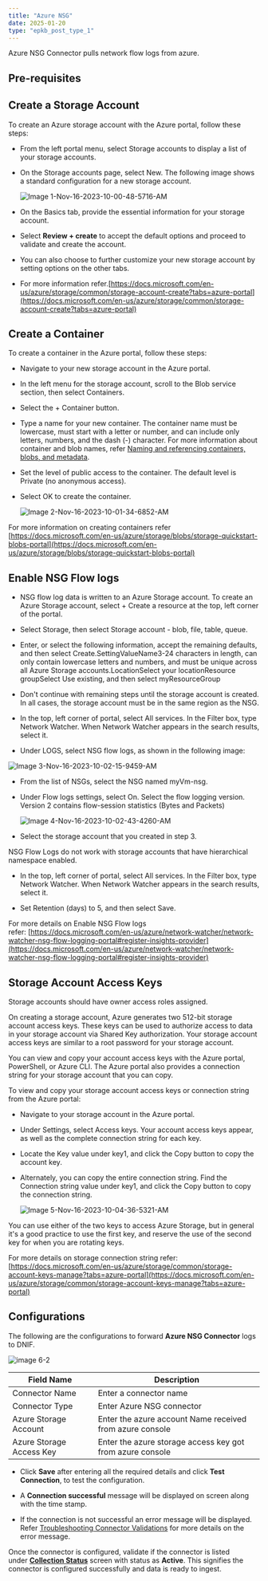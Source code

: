 ```yaml
---
title: "Azure NSG"
date: 2025-01-20
type: "epkb_post_type_1"
---
```


Azure NSG Connector pulls network flow logs from azure.

## **Pre-requisites**

## **Create a Storage Account**

To create an Azure storage account with the Azure portal, follow these steps:

- From the left portal menu, select Storage accounts to display a list of your storage accounts.

- On the Storage accounts page, select New. The following image shows a standard configuration for a new storage account.  
      
      
    ![Image 1-Nov-16-2023-10-00-48-5716-AM](./images-Azure%20NSG/Azure-NSG-1.webp)

- On the Basics tab, provide the essential information for your storage account.

- Select **Review + create** to accept the default options and proceed to validate and create the account.

- You can also choose to further customize your new storage account by setting options on the other tabs.

- For more information refer.[https://docs.microsoft.com/en-us/azure/storage/common/storage-account-create?tabs=azure-portal](https://docs.microsoft.com/en-us/azure/storage/common/storage-account-create?tabs=azure-portal)

## **Create a Container**

To create a container in the Azure portal, follow these steps:

- Navigate to your new storage account in the Azure portal.

- In the left menu for the storage account, scroll to the Blob service section, then select Containers.

- Select the + Container button.

- Type a name for your new container. The container name must be lowercase, must start with a letter or number, and can include only letters, numbers, and the dash (-) character. For more information about container and blob names, refer [Naming and referencing containers, blobs, and metadata](https://docs.microsoft.com/en-us/rest/api/storageservices/naming-and-referencing-containers--blobs--and-metadata).

- Set the level of public access to the container. The default level is Private (no anonymous access).

- Select OK to create the container.  
      
      
    ![Image 2-Nov-16-2023-10-01-34-6852-AM](./images-Azure%20NSG/Azure-NSG-2.webp)  
      
    

For more information on creating containers refer  
[https://docs.microsoft.com/en-us/azure/storage/blobs/storage-quickstart-blobs-portal](https://docs.microsoft.com/en-us/azure/storage/blobs/storage-quickstart-blobs-portal)

## **Enable NSG Flow logs**

- NSG flow log data is written to an Azure Storage account. To create an Azure Storage account, select + Create a resource at the top, left corner of the portal.

- Select Storage, then select Storage account - blob, file, table, queue.

- Enter, or select the following information, accept the remaining defaults, and then select Create.SettingValueName3-24 characters in length, can only contain lowercase letters and numbers, and must be unique across all Azure Storage accounts.LocationSelect your locationResource groupSelect Use existing, and then select myResourceGroup

- Don't continue with remaining steps until the storage account is created. In all cases, the storage account must be in the same region as the NSG.

- In the top, left corner of portal, select All services. In the Filter box, type Network Watcher. When Network Watcher appears in the search results, select it.

- Under LOGS, select NSG flow logs, as shown in the following image:  
      
    

![Image 3-Nov-16-2023-10-02-15-9459-AM](./images-Azure%20NSG/Azure-NSG-3.webp)

- From the list of NSGs, select the NSG named myVm-nsg.

- Under Flow logs settings, select On. Select the flow logging version. Version 2 contains flow-session statistics (Bytes and Packets)  
      
      
    ![Image 4-Nov-16-2023-10-02-43-4260-AM](./images-Azure%20NSG/Azure-NSG-4.webp)  
      
    

- Select the storage account that you created in step 3.

NSG Flow Logs do not work with storage accounts that have hierarchical namespace enabled.

- In the top, left corner of portal, select All services. In the Filter box, type Network Watcher. When Network Watcher appears in the search results, select it.

- Set Retention (days) to 5, and then select Save.

For more details on Enable NSG Flow logs refer: [https://docs.microsoft.com/en-us/azure/network-watcher/network-watcher-nsg-flow-logging-portal#register-insights-provider](https://docs.microsoft.com/en-us/azure/network-watcher/network-watcher-nsg-flow-logging-portal#register-insights-provider)

## **Storage Account Access Keys**

Storage accounts should have owner access roles assigned.

On creating a storage account, Azure generates two 512-bit storage account access keys. These keys can be used to authorize access to data in your storage account via Shared Key authorization. Your storage account access keys are similar to a root password for your storage account.

You can view and copy your account access keys with the Azure portal, PowerShell, or Azure CLI. The Azure portal also provides a connection string for your storage account that you can copy.

To view and copy your storage account access keys or connection string from the Azure portal:

- Navigate to your storage account in the Azure portal.

- Under Settings, select Access keys. Your account access keys appear, as well as the complete connection string for each key.

- Locate the Key value under key1, and click the Copy button to copy the account key.

- Alternately, you can copy the entire connection string. Find the Connection string value under key1, and click the Copy button to copy the connection string.  
      
      
    ![Image 5-Nov-16-2023-10-04-36-5321-AM](./images-Azure%20NSG/Azure-NSG-5.webp)

You can use either of the two keys to access Azure Storage, but in general it's a good practice to use the first key, and reserve the use of the second key for when you are rotating keys.

For more details on storage connection string refer:  
[https://docs.microsoft.com/en-us/azure/storage/common/storage-account-keys-manage?tabs=azure-portal](https://docs.microsoft.com/en-us/azure/storage/common/storage-account-keys-manage?tabs=azure-portal)

## **Configurations**

The following are the configurations to forward **Azure NSG Connector** logs to DNIF.‌

![image 6-2](./images-Azure%20NSG/Azure-NSG-6.webp)

| **Field Name**  | **Description** |
| --- | --- |
| Connector Name | Enter a connector name |
| Connector Type | Enter Azure NSG connector |
| Azure Storage Account | Enter the azure account Name received from azure console |
| Azure Storage Access Key | Enter the azure storage access key got from azure console |

- Click **Save** after entering all the required details and click **Test Connection**, to test the configuration.

- A **Connection successful** message will be displayed on screen along with the time stamp.

- If the connection is not successful an error message will be displayed. Refer [Troubleshooting Connector Validations](https://dnif.it/kb/troubleshooting-and-debugging/troubleshooting-connector-validations/) for more details on the error message.

Once the connector is configured, validate if the connector is listed under **[Collection Status](https://dnif.it/kb/operations/collection-status/)** screen with status as **Active**. This signifies the connector is configured successfully and data is ready to ingest.
